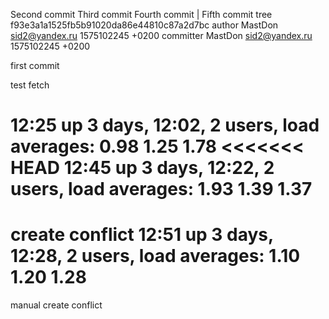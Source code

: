 Second commit
Third commit
Fourth commit
 | Fifth commit
tree f93e3a1a1525fb5b91020da86e44810c87a2d7bc
author MastDon <sid2@yandex.ru> 1575102245 +0200
committer MastDon <sid2@yandex.ru> 1575102245 +0200

first commit

test fetch

12:25  up 3 days, 12:02, 2 users, load averages: 0.98 1.25 1.78
<<<<<<< HEAD
12:45  up 3 days, 12:22, 2 users, load averages: 1.93 1.39 1.37
=======

create conflict
12:51  up 3 days, 12:28, 2 users, load averages: 1.10 1.20 1.28
=======

manual create conflict
